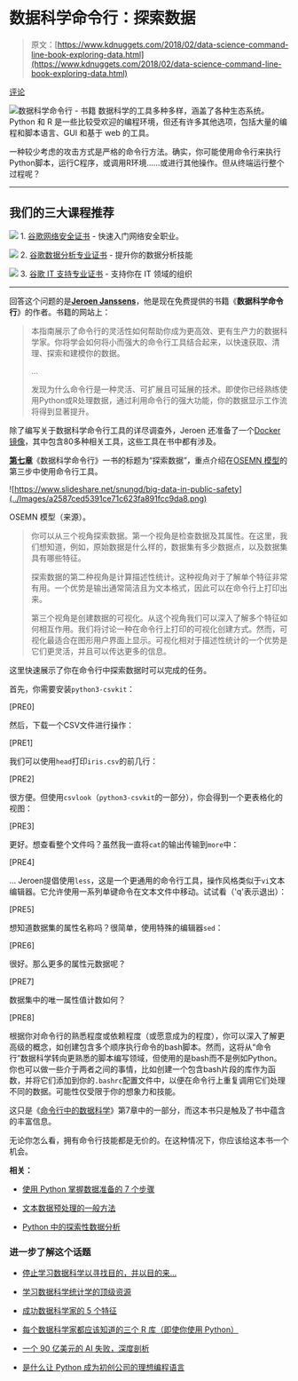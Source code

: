 # 数据科学命令行：探索数据

> 原文：[https://www.kdnuggets.com/2018/02/data-science-command-line-book-exploring-data.html](https://www.kdnuggets.com/2018/02/data-science-command-line-book-exploring-data.html)

[评论](#comments)

![数据科学命令行 - 书籍](../Images/ff0b28a9c33f280385a335b5c7bafd58.png) 数据科学的工具多种多样，涵盖了各种生态系统。Python 和 R 是一些比较受欢迎的编程环境，但还有许多其他选项，包括大量的编程和脚本语言、GUI 和基于 web 的工具。

一种较少考虑的攻击方式是严格的命令行方法。确实，你可能使用命令行来执行Python脚本，运行C程序，或调用R环境……或进行其他操作。但从终端运行整个过程呢？

* * *

## 我们的三大课程推荐

![](../Images/0244c01ba9267c002ef39d4907e0b8fb.png) 1\. [谷歌网络安全证书](https://www.kdnuggets.com/google-cybersecurity) - 快速入门网络安全职业。

![](../Images/e225c49c3c91745821c8c0368bf04711.png) 2\. [谷歌数据分析专业证书](https://www.kdnuggets.com/google-data-analytics) - 提升你的数据分析技能

![](../Images/0244c01ba9267c002ef39d4907e0b8fb.png) 3\. [谷歌 IT 支持专业证书](https://www.kdnuggets.com/google-itsupport) - 支持你在 IT 领域的组织

* * *

回答这个问题的是[**Jeroen Janssens**](https://twitter.com/jeroenhjanssens)，他是现在免费提供的书籍《**数据科学命令行**》的作者。书籍的网站上：

> 本指南展示了命令行的灵活性如何帮助你成为更高效、更有生产力的数据科学家。你将学会如何将小而强大的命令行工具结合起来，以快速获取、清理、探索和建模你的数据。
> 
> ...
> 
> 发现为什么命令行是一种灵活、可扩展且可延展的技术。即使你已经熟练使用Python或R处理数据，通过利用命令行的强大功能，你的数据显示工作流将得到显著提升。

除了编写关于数据科学命令行工具的详尽调查外，Jeroen 还准备了一个[Docker 镜像](https://hub.docker.com/r/datascienceworkshops/data-science-at-the-command-line)，其中包含80多种相关工具，这些工具在书中都有涉及。

[**第七章**](https://www.datascienceatthecommandline.com/chapter-7-exploring-data.html)《数据科学命令行》一书的标题为“探索数据”，重点介绍在[OSEMN 模型](http://www.dataists.com/2010/09/a-taxonomy-of-data-science/)的第三步中使用命令行工具。

![https://www.slideshare.net/snungd/big-data-in-public-safety](../Images/a2587ced5391ce71c623fa891fcc9da8.png)

OSEMN 模型（来源）。

> 你可以从三个视角探索数据。第一个视角是检查数据及其属性。在这里，我们想知道，例如，原始数据是什么样的，数据集有多少数据点，以及数据集具有哪些特征。
> 
> 探索数据的第二种视角是计算描述性统计。这种视角对于了解单个特征非常有用。一个优势是输出通常简洁且为文本格式，因此可以在命令行上打印出来。
> 
> 第三个视角是创建数据的可视化。从这个视角我们可以深入了解多个特征如何相互作用。我们将讨论一种在命令行上打印的可视化创建方式。然而，可视化最适合在图形用户界面上显示。可视化相对于描述性统计的一个优势是它们更灵活，并且可以传达更多的信息。

这里快速展示了你在命令行中探索数据时可以完成的任务。

首先，你需要安装`python3-csvkit`：

[PRE0]

然后，下载一个CSV文件进行操作：

[PRE1]

我们可以使用`head`打印`iris.csv`的前几行：

[PRE2]

很方便。但使用`csvlook`（`python3-csvkit`的一部分），你会得到一个更表格化的视图：

[PRE3]

更好。想查看整个文件吗？虽然我一直将`cat`的输出传输到`more`中：

[PRE4]

... Jeroen提倡使用`less`，这是一个更通用的命令行工具，操作风格类似于`vi`文本编辑器。它允许使用一系列单键命令在文本文件中移动。试试看（'q'表示退出）：

[PRE5]

想知道数据集的属性名称吗？很简单，使用特殊的编辑器`sed`：

[PRE6]

很好。那么更多的属性元数据呢？

[PRE7]

数据集中的唯一属性值计数如何？

[PRE8]

根据你对命令行的熟悉程度或依赖程度（或愿意成为的程度），你可以深入了解更高级的概念，如创建包含多个顺序执行命令的bash脚本。然而，这将从“命令行”数据科学转向更熟悉的脚本编写领域，但使用的是bash而不是例如Python。你也可以做一些介于两者之间的事情，比如创建一个包含bash片段的库作为函数，并将它们添加到你的`.bashrc`配置文件中，以便在命令行上重复调用它们处理不同的数据。可能性仅受限于你的想象力和技能。

这只是《[命令行中的数据科学](https://www.datascienceatthecommandline.com/chapter-7-exploring-data.html)》第7章中的一部分，而这本书只是触及了书中蕴含的丰富信息。

无论你怎么看，拥有命令行技能都是无价的。在这种情况下，你应该给这本书一个机会。

**相关：**

+   [使用 Python 掌握数据准备的 7 个步骤](/2017/06/7-steps-mastering-data-preparation-python.html)

+   [文本数据预处理的一般方法](/2017/12/general-approach-preprocessing-text-data.html)

+   [Python 中的探索性数据分析](/2017/07/exploratory-data-analysis-python.html)

### 进一步了解这个话题

+   [停止学习数据科学以寻找目的，并以目的来…](https://www.kdnuggets.com/2021/12/stop-learning-data-science-find-purpose.html)

+   [学习数据科学统计学的顶级资源](https://www.kdnuggets.com/2021/12/springboard-top-resources-learn-data-science-statistics.html)

+   [成功数据科学家的 5 个特征](https://www.kdnuggets.com/2021/12/5-characteristics-successful-data-scientist.html)

+   [每个数据科学家都应该知道的三个 R 库（即使你使用 Python）](https://www.kdnuggets.com/2021/12/three-r-libraries-every-data-scientist-know-even-python.html)

+   [一个 90 亿美元的 AI 失败，深度剖析](https://www.kdnuggets.com/2021/12/9b-ai-failure-examined.html)

+   [是什么让 Python 成为初创公司的理想编程语言](https://www.kdnuggets.com/2021/12/makes-python-ideal-programming-language-startups.html)
